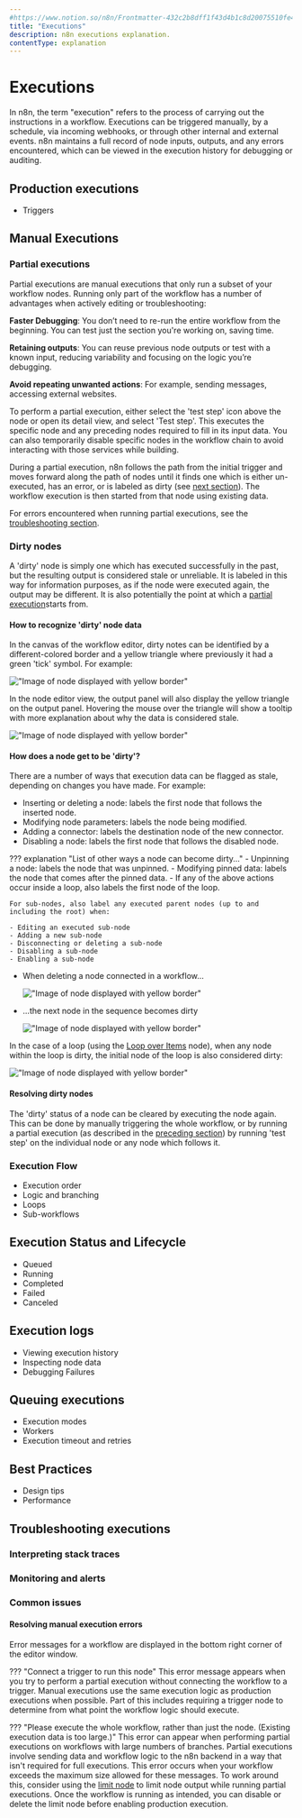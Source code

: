 ```yaml
---
#https://www.notion.so/n8n/Frontmatter-432c2b8dff1f43d4b1c8d20075510fe4
title: "Executions"
description: n8n executions explanation.
contentType: explanation
---
```


# Executions

In n8n, the term "execution" refers to the process of carrying out the instructions in a workflow. Executions can be triggered manually, by a schedule, via incoming webhooks, or through other internal and external events. n8n maintains a full record of node inputs, outputs, and any errors encountered, which can be viewed in the execution history for debugging or auditing.

## Production executions
   - Triggers

## Manual Executions

### Partial executions

Partial executions are manual executions that only run a subset of your workflow nodes. Running only part of the workflow has a number of advantages when actively editing or troubleshooting:

**Faster Debugging**: You don’t need to re-run the entire workflow from the beginning. You can test just the section you're working on, saving time.

**Retaining outputs**: You can reuse previous node outputs or test with a known input, reducing variability and focusing on the logic you’re debugging.

**Avoid repeating unwanted actions**: For example, sending messages, accessing external websites.

To perform a partial execution, either select the 'test step' icon above the node or open its detail view, and select 'Test step'. This executes the specific node and any preceding nodes required to fill in its input data. You can also temporarily disable specific nodes in the workflow chain to avoid interacting with those services while building.

During a partial execution, n8n follows the path from the initial trigger and moves forward along the path of nodes until it finds one which is either un-executed, has an error, or is labeled as dirty (see [next section](#dirty-nodes)). The workflow execution is then started from that node using existing data.

For errors encountered when running partial executions, see the [troubleshooting section](Resolving-manual-execution-errors).

### Dirty nodes

A 'dirty' node is simply one which has executed successfully in the past, but the resulting output is considered stale or unreliable. It is labeled in this way for information purposes, as if the node were executed again, the output may be different. It is also potentially the point at which a [partial execution](#partial-executions)starts from.

#### How to recognize 'dirty' node data

In the canvas of the workflow editor, dirty notes can be identified by a different-colored border and a yellow triangle where previously it had a green 'tick' symbol. For example:

!["Image of node displayed with yellow border"](/_images/workflows/executions/dirty-node-canvas.png)

In the node editor view, the output panel will also display the yellow triangle on the output panel. Hovering the mouse over the triangle will show a tooltip with more explanation about why the data is considered stale.

!["Image of node displayed with yellow border"](/_images/workflows/executions/dirty-node-editor.png)

#### How does a node get to be 'dirty'?

There are a number of ways that execution data can be flagged as stale, depending on changes you have made. For example:

- Inserting or deleting a node: labels the first node that follows the inserted node.
- Modifying node parameters: labels the node being modified.
- Adding a connector: labels the destination node of the new connector.
- Disabling a node: labels the first node that follows the disabled node.

??? explanation "List of other ways a node can become dirty..."
    - Unpinning a node: labels the node that was unpinned.
    - Modifying pinned data: labels the node that comes after the pinned data.
    - If any of the above actions occur inside a loop, also labels the first node of the loop.
    
    For sub-nodes, also label any executed parent nodes (up to and including the root) when:

    - Editing an executed sub-node
    - Adding a new sub-node
    - Disconnecting or deleting a sub-node
    - Disabling a sub-node
    - Enabling a sub-node

<div class="grid cards" markdown>

-   When deleting a node connected in a workflow...

    !["Image of node displayed with yellow border"](/_images/workflows/executions/dirty-before.png)

-   ...the next node in the sequence becomes dirty

    !["Image of node displayed with yellow border"](/_images/workflows/executions/dirty-after.png)

</div>

In the case of a loop (using the [Loop over Items][] node), when any node within the loop is dirty, the initial node of the loop is also considered dirty:

!["Image of node displayed with yellow border"](/_images/workflows/executions/dirty-loop.png)

#### Resolving dirty nodes

The 'dirty' status of a node can be cleared by executing the node again. This can be done by manually triggering the whole workflow, or by running a partial execution (as described in the [preceding section](#partial-executions)) by running 'test step' on the individual node or any node which follows it.

### Execution Flow
   - Execution order
   - Logic and branching
   - Loops
   - Sub-workflows

## Execution Status and Lifecycle
   - Queued
   - Running
   - Completed
   - Failed
   - Canceled

## Execution logs
   - Viewing execution history
   - Inspecting node data
   - Debugging Failures

## Queuing executions
   - Execution modes
   - Workers
   - Execution timeout and retries

## Best Practices
   - Design tips
   - Performance

## Troubleshooting executions
### Interpreting stack traces
### Monitoring and alerts
### Common issues

#### Resolving manual execution errors

Error messages for a workflow are displayed in the bottom right corner of the editor window.

??? "Connect a trigger to run this node"
    This error message appears when you try to perform a partial execution without connecting the workflow to a trigger. Manual executions use the same execution logic as production executions when possible. Part of this includes requiring a trigger node to determine from what point the workflow logic should execute.

??? "Please execute the whole workflow, rather than just the node. (Existing execution data is too large.)"
    This error can appear when performing partial executions on workflows with large numbers of branches. Partial executions involve sending data and workflow logic to the n8n backend in a way that isn't required for full executions. This error occurs when your workflow exceeds the maximum size allowed for these messages.
    To work around this, consider using the [limit node][] to limit node output while running partial executions. Once the workflow is running as intended, you can disable or delete the limit node before enabling production execution.

<!-- LINKS -->

[Loop over Items]: /integrations/builtin/core-nodes/n8n-nodes-base.splitinbatches.md
[pinning data]: /data/data-pinning.md
[limit node]: /integrations/builtin/core-nodes/n8n-nodes-base.limit.md